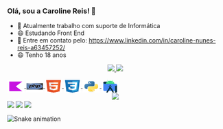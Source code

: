 ### Olá, sou a Caroline Reis! 👋

- 🔭 Atualmente trabalho com suporte de Informática
- 😄 Estudando Front End
- 💬 Entre em contato pelo: https://www.linkedin.com/in/caroline-nunes-reis-a63457252/
- 😄 Tenho 18 anos

<div align="center">
<a href="https://www.linkedin.com/in/caroline-nunes-reis-a63457252/">
  <img height="180em" src="https://github-readme-stats.vercel.app/api?username=CarolineNunesReis&show_icons=true&theme=dark&include_all_commits=true&count_private=true"/>
  <img height="180em" src="https://github-readme-stats.vercel.app/api/top-langs/?username=CarolineNunesReis&layout=compact&langs_count=7&theme=dark"/>
</div>

<div style="display: inline_block"><br>
  <img align="center" alt="Rafa-Ts" height="30" width="40" src="https://raw.githubusercontent.com/devicons/devicon/master/icons/kotlin/kotlin-plain.svg">
  <img align="center" alt="Rafa-React" height="30" width="40" src="https://raw.githubusercontent.com/devicons/devicon/master/icons/php/php-original.svg">
  <img align="center" alt="Rafa-HTML" height="30" width="40" src="https://raw.githubusercontent.com/devicons/devicon/master/icons/html5/html5-original.svg">
  <img align="center" alt="Rafa-CSS" height="30" width="40" src="https://raw.githubusercontent.com/devicons/devicon/master/icons/css3/css3-original.svg">
  <img align="center" alt="Rafa-Python" height="30" width="40" src="https://raw.githubusercontent.com/devicons/devicon/master/icons/python/python-original.svg">
    <img align="center" alt="Rafa-Python" height="30" width="40" src="https://raw.githubusercontent.com/devicons/devicon/master/icons/androidstudio/androidstudio-original.svg">
 
<div align="center">
  <img src="https://user-images.githubusercontent.com/111313121/195621478-a24f9751-dcfa-4a29-8ca1-65019c8a534c.png" width="200px" />
</div>
  
<div> 
  <a href="https://www.instagram.com/caroline_reis133/" target="_blank"><img src="https://img.shields.io/badge/-Instagram-%23E4405F?style=for-the-badge&logo=instagram&logoColor=white" target="_blank"></a>
  <a href = "mailto:carolinereis.sg292@academico.ifsul.edu.br"><img src="https://img.shields.io/badge/-Gmail-%23333?style=for-the-badge&logo=gmail&logoColor=white" target="_blank"></a>
  <a href="https://www.linkedin.com/in/caroline-nunes-reis-a63457252/" target="_blank"><img src="https://img.shields.io/badge/-LinkedIn-%230077B5?style=for-the-badge&logo=linkedin&logoColor=white" target="_blank"></a> 
 
  ![Snake animation](https://github.com/CarolineNunesReis/CarolineNunesReis/blob/output/github-contribution-grid-snake.svg)
 
</div>
